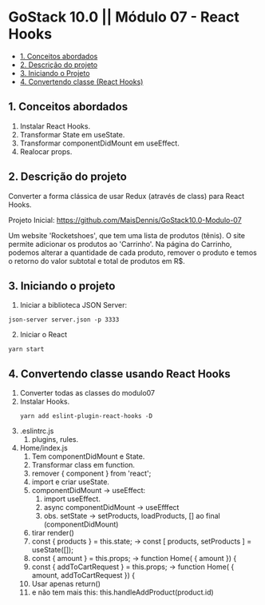 # GoStack 10.0 || Módulo 07 - React Hooks

* [1. Conceitos abordados](#1-conceitos-abordados)
* [2. Descrição do projeto](#2-descrição-do-projeto)
* [3. Iniciando o Projeto](#3-iniciando-o-projeto)
* [4. Convertendo classe (React Hooks)](#4-convertendo-classe-usando-react-hooks)

## 1. Conceitos abordados

1.  Instalar React Hooks.
2.  Transformar State em useState.
3.  Transformar componentDidMount em useEffect.
4.  Realocar props.


## 2. Descrição do projeto

Converter a forma clássica de usar Redux (através de class) para React Hooks.

Projeto Inicial: https://github.com/MaisDennis/GoStack10.0-Modulo-07

Um website 'Rocketshoes', que tem uma lista de produtos (tênis). O site permite adicionar os produtos ao 'Carrinho'. Na página do Carrinho,  podemos alterar a quantidade de cada produto, remover o produto e temos o retorno do valor subtotal e total de produtos em R$.

## 3. Iniciando o projeto

1.  Iniciar a biblioteca JSON Server:
```
json-server server.json -p 3333
```
2.  Iniciar o React
```
yarn start
```

## 4. Convertendo classe usando React Hooks

1.  Converter todas as classes do modulo07
2.  Instalar Hooks.
    ```
    yarn add eslint-plugin-react-hooks -D
    ```
3.  .eslintrc.js
    1.  plugins, rules.
4.  Home/index.js
    1.  Tem componentDidMount e State.
    2.  Transformar class em function.
    3.  remover { component } from 'react';
    4.  import e criar useState.
    5.  componentDidMount -> useEffect:
        1.  import useEffect.
        2.  async componentDidMount -> useEfffect
        3.  obs. setState -> setProducts, loadProducts, [] ao final (componentDidMount)
    6.  tirar render()
    7.  const { products } = this.state; -> const [ products, setProducts ] = useState([]);
    8.  const { amount } = this.props; -> function Home( { amount }) {
    9.  const { addToCartRequest } = this.props; -> function Home( { amount, addToCartRequest }) {
    9.  Usar apenas return()
    10. e não tem mais this: this.handleAddProduct(product.id)



